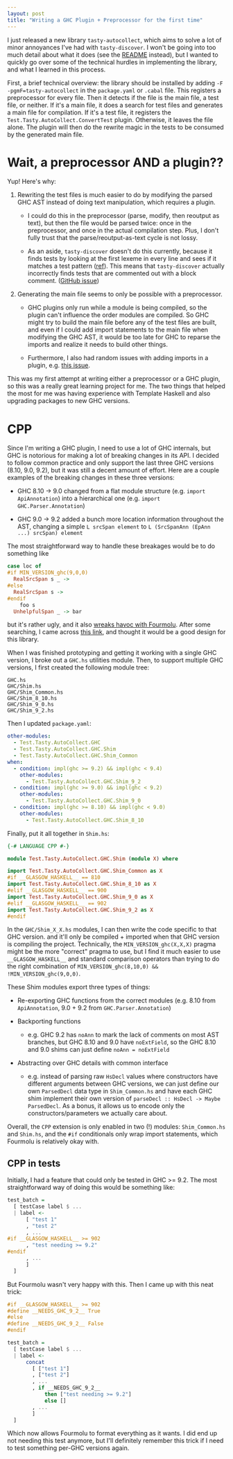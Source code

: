 ```yaml
---
layout: post
title: "Writing a GHC Plugin + Preprocessor for the first time"
---
```


I just released a new library `tasty-autocollect`, which aims to solve a lot of minor annoyances I've had with `tasty-discover`. I won't be going into too much detail about what it does (see the [README](https://github.com/brandonchinn178/tasty-autocollect#readme) instead), but I wanted to quickly go over some of the technical hurdles in implementing the library, and what I learned in this process.

First, a brief technical overview: the library should be installed by adding `-F -pgmF=tasty-autocollect` in the `package.yaml` or `.cabal` file. This registers a preprocessor for every file. Then it detects if the file is the main file, a test file, or neither. If it's a main file, it does a search for test files and generates a main file for compilation. If it's a test file, it registers the `Test.Tasty.AutoCollect.ConvertTest` plugin. Otherwise, it leaves the file alone. The plugin will then do the rewrite magic in the tests to be consumed by the generated main file.

# Wait, a preprocessor AND a plugin??

Yup! Here's why:

1. Rewriting the test files is much easier to do by modifying the parsed GHC AST instead of doing text manipulation, which requires a plugin.

    * I could do this in the preprocessor (parse, modify, then reoutput as text), but then the file would be parsed twice: once in the preprocessor, and once in the actual compilation step. Plus, I don't fully trust that the parse/reoutput-as-text cycle is not lossy.

    * As an aside, `tasty-discover` doesn't do this currently, because it finds tests by looking at the first lexeme in every line and sees if it matches a test pattern ([ref](https://github.com/haskell-works/tasty-discover/blob/f755f7afbec2653495bbd9a98c1827911318e9fd/src/Test/Tasty/Discover/Internal/Driver.hs#L107-L112)). This means that `tasty-discover` actually incorrectly finds tests that are commented out with a block comment. ([GitHub issue](https://github.com/haskell-works/tasty-discover/issues/10))

2. Generating the main file seems to only be possible with a preprocessor.

    * GHC plugins only run while a module is being compiled, so the plugin can't influence the order modules are compiled. So GHC might try to build the main file before any of the test files are built, and even if I could add import statements to the main file when modifying the GHC AST, it would be too late for GHC to reparse the imports and realize it needs to build other things.

    * Furthermore, I also had random issues with adding imports in a plugin, e.g. [this issue](https://gitlab.haskell.org/ghc/ghc/-/issues/21730).

This was my first attempt at writing either a preprocessor or a GHC plugin, so this was a really great learning project for me. The two things that helped the most for me was having experience with Template Haskell and also upgrading packages to new GHC versions.

# CPP

Since I'm writing a GHC plugin, I need to use a lot of GHC internals, but GHC is notorious for making a lot of breaking changes in its API. I decided to follow common practice and only support the last three GHC versions (8.10, 9.0, 9.2), but it was still a decent amount of effort. Here are a couple examples of the breaking changes in these three versions:

* GHC 8.10 -> 9.0 changed from a flat module structure (e.g. `import ApiAnnotation`) into a hierarchical one (e.g. `import GHC.Parser.Annotation`)

* GHC 9.0 -> 9.2 added a bunch more location information throughout the AST, changing a simple `L srcSpan element` to `L (SrcSpanAnn (EpAnn ...) srcSpan) element`

The most straightforward way to handle these breakages would be to do something like

```hs
case loc of
#if MIN_VERSION_ghc(9,0,0)
  RealSrcSpan s _ ->
#else
  RealSrcSpan s ->
#endif
    foo s
  UnhelpfulSpan _ -> bar
```

but it's rather ugly, and it also [wreaks havoc with Fourmolu](https://github.com/tweag/ormolu/blob/master/DESIGN.md#cpp). After some searching, I came across [this link](https://www.reddit.com/r/haskell/comments/2uehlo/stop_abusing_cpp_in_haskell_sources/), and thought it would be a good design for this library.

When I was finished prototyping and getting it working with a single GHC version, I broke out a `GHC.hs` utilities module. Then, to support multiple GHC versions, I first created the following module tree:

```
GHC.hs
GHC/Shim.hs
GHC/Shim_Common.hs
GHC/Shim_8_10.hs
GHC/Shim_9_0.hs
GHC/Shim_9_2.hs
```

Then I updated `package.yaml`:

```yml
other-modules:
  - Test.Tasty.AutoCollect.GHC
  - Test.Tasty.AutoCollect.GHC.Shim
  - Test.Tasty.AutoCollect.GHC.Shim_Common
when:
  - condition: impl(ghc >= 9.2) && impl(ghc < 9.4)
    other-modules:
      - Test.Tasty.AutoCollect.GHC.Shim_9_2
  - condition: impl(ghc >= 9.0) && impl(ghc < 9.2)
    other-modules:
      - Test.Tasty.AutoCollect.GHC.Shim_9_0
  - condition: impl(ghc >= 8.10) && impl(ghc < 9.0)
    other-modules:
      - Test.Tasty.AutoCollect.GHC.Shim_8_10
```

Finally, put it all together in `Shim.hs`:

```hs
{-# LANGUAGE CPP #-}

module Test.Tasty.AutoCollect.GHC.Shim (module X) where

import Test.Tasty.AutoCollect.GHC.Shim_Common as X
#if __GLASGOW_HASKELL__ == 810
import Test.Tasty.AutoCollect.GHC.Shim_8_10 as X
#elif __GLASGOW_HASKELL__ == 900
import Test.Tasty.AutoCollect.GHC.Shim_9_0 as X
#elif __GLASGOW_HASKELL__ == 902
import Test.Tasty.AutoCollect.GHC.Shim_9_2 as X
#endif
```

In the `GHC/Shim_X_X.hs` modules, I can then write the code specific to that GHC version. and it'll only be compiled + imported when that GHC version is compiling the project. Technically, the `MIN_VERSION_ghc(X,X,X)` pragma might be the more "correct" pragma to use, but I find it much easier to use `__GLASGOW_HASKELL__` and standard comparison operators than trying to do the right combination of `MIN_VERSION_ghc(8,10,0) && !MIN_VERSION_ghc(9,0,0)`.

These Shim modules export three types of things:

* Re-exporting GHC functions from the correct modules (e.g. 8.10 from `ApiAnnotation`, 9.0 + 9.2 from `GHC.Parser.Annotation`)

* Backporting functions
    * e.g. GHC 9.2 has `noAnn` to mark the lack of comments on most AST branches, but GHC 8.10 and 9.0 have `noExtField`, so the GHC 8.10 and 9.0 shims can just define `noAnn = noExtField`

* Abstracting over GHC details with common interface
    * e.g. instead of parsing raw `HsDecl` values where constructors have different arguments between GHC versions, we can just define our own `ParsedDecl` data type in `Shim_Common.hs` and have each GHC shim implement their own version of `parseDecl :: HsDecl -> Maybe ParsedDecl`. As a bonus, it allows us to encode only the constructors/parameters we actually care about.

Overall, the `CPP` extension is only enabled in two (!) modules: `Shim_Common.hs` and `Shim.hs`, and the `#if` conditionals only wrap import statements, which Fourmolu is relatively okay with.

## CPP in tests

Initially, I had a feature that could only be tested in GHC >= 9.2. The most straightforward way of doing this would be something like:

```hs
test_batch =
  [ testCase label $ ...
  | label <-
      [ "test 1"
      , "test 2"
      , ...
#if __GLASGOW_HASKELL__ >= 902
      , "test needing >= 9.2"
#endif
      , ...
      ]
  ]
```

But Fourmolu wasn't very happy with this. Then I came up with this neat trick:

```hs
#if __GLASGOW_HASKELL__ >= 902
#define __NEEDS_GHC_9_2__ True
#else
#define __NEEDS_GHC_9_2__ False
#endif

test_batch =
  [ testCase label $ ...
  | label <-
      concat
        [ ["test 1"]
        , ["test 2"]
        , ...
        , if __NEEDS_GHC_9_2__
            then ["test needing >= 9.2"]
            else []
        , ...
        ]
  ]
```

Which now allows Fourmolu to format everything as it wants. I did end up not needing this test anymore, but I'll definitely remember this trick if I need to test something per-GHC versions again.
